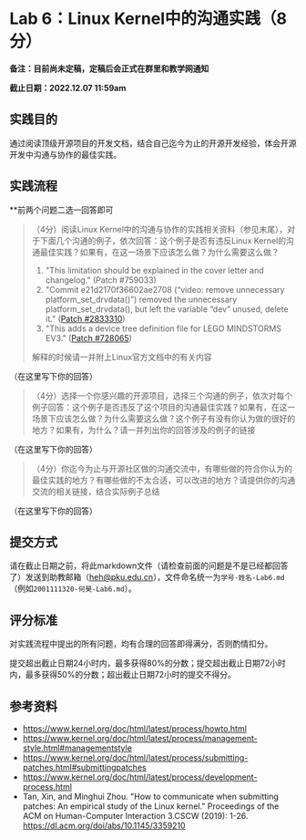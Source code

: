 # Lab 6：Linux Kernel中的沟通实践（8分）

**备注：目前尚未定稿，定稿后会正式在群里和教学网通知**

**截止日期：2022.12.07 11:59am**

## 实践目的

通过阅读顶级开源项目的开发文档，结合自己迄今为止的开源开发经验，体会开源开发中沟通与协作的最佳实践。

## 实践流程

**前两个问题二选一回答即可

> （4分）阅读Linux Kernel中的沟通与协作的实践相关资料（参见末尾），对于下面几个沟通的例子，依次回答：这个例子是否有违反Linux Kernel的沟通最佳实践？如果有，在这一场景下应该怎么做？为什么需要这么做？
>
>    1. "This limitation should be explained in the cover letter and changelog." (Patch #759033)
>    2. "Commit e21d2170f36602ae2708 (“video: remove unnecessary platform_set_drvdata()”) removed the unnecessary platform_set_drvdata(), but left the variable “dev” unused, delete it." ([Patch #2833310](https://patchwork.kernel.org/project/linux-fbdev/patch/51F0F88D.8060903@cn.fujitsu.com/))
>    3. "This adds a device tree definition file for LEGO MINDSTORMS EV3." ([Patch #728065](https://patchwork.kernel.org/project/linux-arm-kernel/patch/1484253167-27568-1-git-send-email-david@lechnology.com/)) 
>
> 解释的时候请一并附上Linux官方文档中的有关内容

（在这里写下你的回答）

> （4分）选择一个你感兴趣的开源项目，选择三个沟通的例子，依次对每个例子回答：这个例子是否违反了这个项目的沟通最佳实践？如果有，在这一场景下应该怎么做？为什么需要这么做？这个例子有没有你认为做的很好的地方？如果有，为什么？请一并列出你的回答涉及的例子的链接

（在这里写下你的回答）

> （4分）你迄今为止与开源社区做的沟通交流中，有哪些做的符合你认为的最佳实践的地方？有哪些做的不太合适，可以改进的地方？请提供你的沟通交流的相关链接，结合实际例子总结

（在这里写下你的回答）

## 提交方式

请在截止日期之前，将此markdown文件（请检查前面的问题是不是已经都回答了）发送到助教邮箱（heh@pku.edu.cn），文件命名统一为`学号-姓名-Lab6.md`（例如`2001111320-何昊-Lab6.md`）。

## 评分标准

对实践流程中提出的所有问题，均有合理的回答即得满分，否则酌情扣分。

提交超出截止日期24小时内，最多获得80%的分数；提交超出截止日期72小时内，最多获得50%的分数；超出截止日期72小时的提交不得分。

## 参考资料

* https://www.kernel.org/doc/html/latest/process/howto.html
* https://www.kernel.org/doc/html/latest/process/management-style.html#managementstyle
* https://www.kernel.org/doc/html/latest/process/submitting-patches.html#submittingpatches
* https://www.kernel.org/doc/html/latest/process/development-process.html
* Tan, Xin, and Minghui Zhou. "How to communicate when submitting patches: An empirical study of the Linux kernel." Proceedings of the ACM on Human-Computer Interaction 3.CSCW (2019): 1-26. https://dl.acm.org/doi/abs/10.1145/3359210
